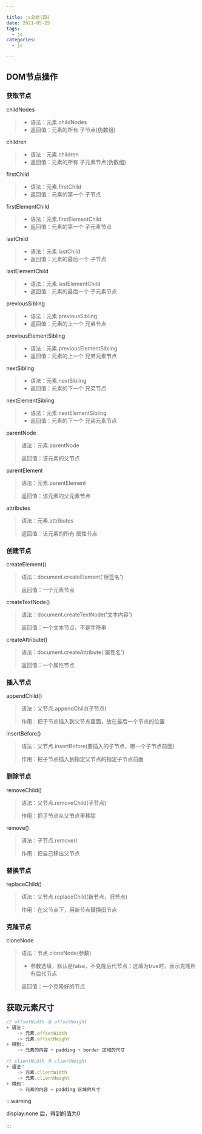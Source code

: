 ```yaml
---

title: js总结(四)
date: 2021-05-25
tags:
  - js
categories:
  - js

---
```


<articleTop></articleTop>

## DOM节点操作

### 获取节点

childNodes

>  + 语法：元素.childNodes
>  + 返回值：元素的所有 子节点(伪数组)

children

>  + 语法：元素.children
>  + 返回值：元素的所有 子元素节点(伪数组)

firstChild

>  + 语法：元素.firstChild
>  + 返回值：元素的第一个 子节点

firstElementChild

>  + 语法：元素.firstElementChild
>  + 返回值：元素的第一个 子元素节点

lastChild

>  + 语法：元素.lastChild
>  + 返回值：元素的最后一个 子节点

lastElementChild

>  + 语法：元素.lastElementChild
>  + 返回值：元素的最后一个 子元素节点

previousSibling

>  + 语法：元素.previousSibling
>  + 返回值：元素的上一个 兄弟节点

previousElementSibling

>  + 语法：元素.previousElementSibling
>  + 返回值：元素的上一个 兄弟元素节点

nextSibling

>  + 语法：元素.nextSibling
>  + 返回值：元素的下一个 兄弟节点

nextElementSibling

>  + 语法：元素.nextElementSibling
>  + 返回值：元素的下一个 兄弟元素节点

parentNode

> 语法：元素.parentNode
>
> 返回值：该元素的父节点

parentElement

> 语法：元素.parentElement
>
> 返回值：该元素的父元素节点

attributes

> 语法：元素.attributes
>
> 返回值：该元素的所有 属性节点

### 创建节点

createElement()

> 语法：document.createElement('标签名')
>
> 返回值：一个元素节点

createTextNode()

> 语法：document.createTextNode('文本内容')
>
> 返回值：一个文本节点，不是字符串

createAttribute()

> 语法：document.createAttribute('属性名')
>
> 返回值：一个属性节点

### 插入节点

appendChild()

> 语法：父节点.appendChild(子节点)
>
> 作用：把子节点插入到父节点里面，放在最后一个节点的位置

insertBefore()

> 语法：父节点.insertBefore(要插入的子节点，哪一个子节点前面)
>
> 作用：把子节点插入到指定父节点的指定子节点前面

### 删除节点

removeChild()

> 语法：父节点.removeChild(子节点)
>
> 作用：把子节点从父节点里移除

remove()

> 语法：子节点.remove()
>
> 作用：把自己移出父节点

### 替换节点

replaceChild()

> 语法：父节点.replaceChild(新节点，旧节点)
>
> 作用：在父节点下，用新节点替换旧节点

### 克隆节点

cloneNode

> 语法：节点.cloneNode(参数)
>
> + 参数选填，默认是false，不克隆后代节点；选填为true时，表示克隆所有后代节点
>
> 返回值：一个克隆好的节点

## 获取元素尺寸

```javascript
// offsetWidth 与 offsetHeight
+ 语法：
	-> 元素.offsetWidth
	-> 元素.offsetHeight
+ 得到：
	-> 元素的内容 + padding + border 区域的尺寸

// clientWidth 与 clientHeight
+ 语法：
	-> 元素.clientWidth
	-> 元素.clientHeight
+ 得到：
	-> 元素的内容 + padding 区域的尺寸  
```

:::warning

display:none  后，得到的值为0

:::

